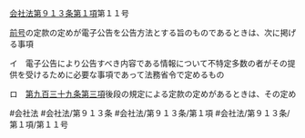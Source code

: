 [会社法第９１３条第１項](会社法＿＿＿＿第９１３条第１項)第１１号

[前号](会社法＿＿＿＿第９１３条第１項第１０号)の定款の定めが電子公告を公告方法とする旨のものであるときは、次に掲げる事項

イ　電子公告により公告すべき内容である情報について不特定多数の者がその提供を受けるために必要な事項であって法務省令で定めるもの

ロ　[第九百三十九条第三項](会社法＿＿＿＿第９３９条第３項)後段の規定による定款の定めがあるときは、その定め


#会社法
#会社法/第９１３条
#会社法/第９１３条/第１項
#会社法/第９１３条/第１項/第１１号
